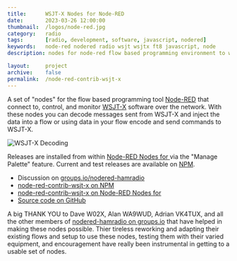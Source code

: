 ```yaml
---
title: 		WSJT-X Nodes for Node-RED
date: 		2023-03-26 12:00:00
thumbnail: 	/logos/node-red.jpg
category: 	radio
tags: 		[radio, development, software, javascript, nodered]
keywords:   node-red nodered radio wsjt wsjtx ft8 javascript, node
description: nodes for node-red flow based programming environment to work with WSJT-X software

layout:     project
archive:	false
permalink:  /node-red-contrib-wsjt-x
---
```

A set of "nodes" for the flow based programming tool [Node-RED](https://nodered.org) that connect to, control, and monitor [WSJT-X](https://wsjt.sourceforge.io/wsjtx.html) software over the network. With these nodes you can decode messages sent from WSJT-X and inject the data into a flow or using data in your flow encode and send commands to WSJT-X.

![WSJT-X Decoding]({{site.baseurl}}/assets/radio/wsjt-x-decode.png)

Releases are installed from within [Node-RED Nodes for ](https://nodered.org) via the "Manage Palette" feature. Current and test releases are available on [NPM](https://www.npmjs.com/package/node-red-contrib-flexradio).

* Discussion on [groups.io/nodered-hamradio](https://groups.io/g/nodered-hamradio)
* [node-red-contrib-wsjt-x on NPM](https://www.npmjs.com/package/node-red-contrib-wsjt-x)
* [node-red-contrib-wsjt-x on Node-RED Nodes for ](https://flows.nodered.org/node/node-red-contrib-wsjt-x)
* [Source code on GitHub](https://github.com/stephenhouser/node-red-contrib-wsjt-x)

<!-- * [Tutorial Videos on YouTube](https://www.youtube.com/playlist?list=PLFeSzqhDMutUQJwLXwDYo94M8RThH9I6U) (playlist) -->

A big THANK YOU to Dave W02X, Alan WA9WUD, Adrian VK4TUX, and all the other members of [nodered-hamradio on groups.io](](https://groups.io/g/nodered-hamradio)) that have helped in making these nodes possible. Thier tireless reworking and adapting their existing flows and setup to use these nodes, testing them with their varied equipment, and encouragement have really been instrumental in getting to a usable set of nodes.
